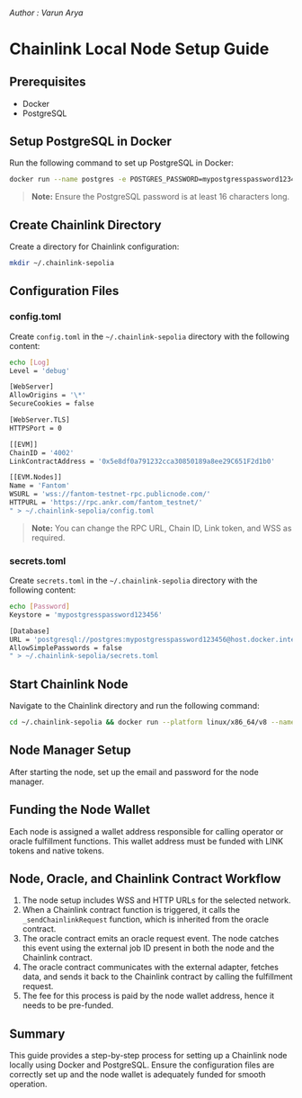 ###### Author : Varun Arya

# Chainlink Local Node Setup Guide

## Prerequisites
- Docker
- PostgreSQL

## Setup PostgreSQL in Docker
Run the following command to set up PostgreSQL in Docker:

```bash
docker run --name postgres -e POSTGRES_PASSWORD=mypostgresspassword123456 -p 5432:5432 -d postgres
```

> **Note:** Ensure the PostgreSQL password is at least 16 characters long.

## Create Chainlink Directory
Create a directory for Chainlink configuration:

```bash
mkdir ~/.chainlink-sepolia
```

## Configuration Files
### config.toml
Create `config.toml` in the `~/.chainlink-sepolia` directory with the following content:

```bash                                                            
echo [Log]
Level = 'debug'

[WebServer]
AllowOrigins = '\*'
SecureCookies = false

[WebServer.TLS]
HTTPSPort = 0

[[EVM]]
ChainID = '4002'
LinkContractAddress = '0x5e8df0a791232cca30850189a8ee29C651F2d1b0'

[[EVM.Nodes]]
Name = 'Fantom'
WSURL = 'wss://fantom-testnet-rpc.publicnode.com/'
HTTPURL = 'https://rpc.ankr.com/fantom_testnet/'
" > ~/.chainlink-sepolia/config.toml
```

> **Note:** You can change the RPC URL, Chain ID, Link token, and WSS as required.

### secrets.toml
Create `secrets.toml` in the `~/.chainlink-sepolia` directory with the following content:

```bash
echo [Password]
Keystore = 'mypostgresspassword123456'

[Database]
URL = 'postgresql://postgres:mypostgresspassword123456@host.docker.internal:5432/postgres?sslmode=disable'
AllowSimplePasswords = false
" > ~/.chainlink-sepolia/secrets.toml
```

## Start Chainlink Node
Navigate to the Chainlink directory and run the following command:

```bash
cd ~/.chainlink-sepolia && docker run --platform linux/x86_64/v8 --name chainlink -v ~/.chainlink-sepolia:/chainlink -it -p 6688:6688 --add-host=host.docker.internal:host-gateway smartcontract/chainlink:2.10.0 node -config /chainlink/config.toml -secrets /chainlink/secrets.toml start
```

## Node Manager Setup
After starting the node, set up the email and password for the node manager.

## Funding the Node Wallet
Each node is assigned a wallet address responsible for calling operator or oracle fulfillment functions. This wallet address must be funded with LINK tokens and native tokens.

## Node, Oracle, and Chainlink Contract Workflow
1. The node setup includes WSS and HTTP URLs for the selected network.
2. When a Chainlink contract function is triggered, it calls the `_sendChainlinkRequest` function, which is inherited from the oracle contract.
3. The oracle contract emits an oracle request event. The node catches this event using the external job ID present in both the node and the Chainlink contract.
4. The oracle contract communicates with the external adapter, fetches data, and sends it back to the Chainlink contract by calling the fulfillment request.
5. The fee for this process is paid by the node wallet address, hence it needs to be pre-funded.

## Summary
This guide provides a step-by-step process for setting up a Chainlink node locally using Docker and PostgreSQL. Ensure the configuration files are correctly set up and the node wallet is adequately funded for smooth operation.
